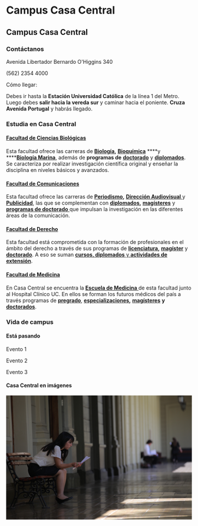 # Campus Casa Central

## Campus Casa Central

### Contáctanos

Avenida Libertador Bernardo O'Higgins 340

\(562\) 2354 4000

Cómo llegar:

Debes ir hasta la **Estación Universidad Católica** de la línea 1 del Metro. Luego debes **salir hacia la vereda sur** y caminar hacia el poniente. **Cruza Avenida Portugal** y habrás llegado.

### Estudia en Casa Central

#### [Facultad de Ciencias Biológicas](http://biologia.uc.cl/es/)

Esta facultad ofrece las carreras de [**Biología**](http://pregrado.bio.uc.cl/carreras-de-pregrado/biologia/)**,** [**Bioquímica**](http://pregrado.bio.uc.cl/carreras-de-pregrado/bioquimica/) ****y ****[**Biología Marina**](http://pregrado.bio.uc.cl/carreras-de-pregrado/biologia-marina/), además de **programas de** [**doctorado**](http://postgrado.bio.uc.cl/) y [**diplomados**](http://www.educacioncontinua.uc.cl/diplomados-por-facultad.php?csrf=02615af409562197da13bf91bbba366b&facultad=4583). Se caracteriza por realizar investigación científica original y enseñar la disciplina en niveles básicos y avanzados.

#### [Facultad de Comunicaciones](http://comunicaciones.uc.cl/)

Esta facultad ofrece las carreras de [**Periodismo**](http://comunicaciones.uc.cl/carreras-de-pregrado/periodista/)**,** [**Dirección Audiovisual** ](http://comunicaciones.uc.cl/carreras-de-pregrado/director-audiovisual/)y [**Publicidad**](http://comunicaciones.uc.cl/carreras-de-pregrado/publicista/), las que se complementan con [**diplomados**](http://www.educacioncontinua.uc.cl/diplomados-por-facultad.php?csrf=1885c2958792fcde100c77591d3ddb70&facultad=4587)**,** [**magísteres**](http://comunicaciones.uc.cl/magister/) y [**programas de doctorado** ](http://comunicaciones.uc.cl/doctorado/)que impulsan la investigación en las diferentes áreas de la comunicación.

#### [Facultad de Derecho](http://derecho.uc.cl/es/)

Esta facultad está comprometida con la formación de profesionales en el ámbito del derecho a través de sus programas de [**licenciatura**](http://derecho.uc.cl/es/licenciatura-en-derecho/bienvenida-decano)**,** [**magíster**](http://derecho.uc.cl/es/magister-en-derecho) y [**doctorado**](http://doctoradoderecho.uc.cl/). A eso se suman [**cursos, diplomados** y **actividades de extensión**](http://extensionderecho.uc.cl/).

#### [Facultad de Medicina](https://facultadmedicina.uc.cl/)

En Casa Central se encuentra la [**Escuela de Medicina** ](https://medicina.uc.cl)de esta facultad junto al Hospital Clínico UC. En ellos se forman los futuros médicos del país a través programas de [**pregrado**](https://medicina.uc.cl/pregrado/), [**especializaciones**](https://medicina.uc.cl/postgrado/especialidades-medicas/)**,** [**magísteres**](https://medicina.uc.cl/postgrado/magister/) **y** [**doctorados**](https://medicina.uc.cl/postgrado/doctorados/). 

### Vida de campus

#### Está pasando

Evento 1

Evento 2

Evento 3

#### Casa Central en imágenes

![Los estudiantes de Derecho acostumbran a repasar en los pasillos antes de sus ex&#xE1;menes.](../../.gitbook/assets/alumna-estudiando-escuela-derecho-casa-central-cesar-cortes.jpg)

